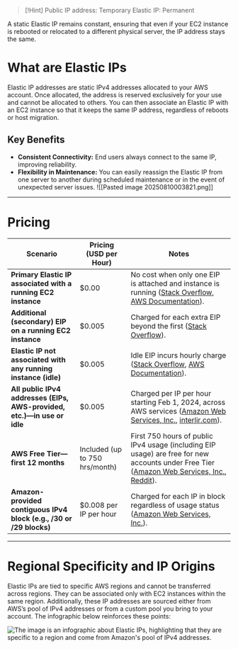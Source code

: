 > [!Hint]
> Public IP address: Temporary
Elastic IP: Permanent

A static Elastic IP remains constant, ensuring that even if your EC2 instance is rebooted or relocated to a different physical server, the IP address stays the same.

# What are Elastic IPs

Elastic IP addresses are static IPv4 addresses allocated to your AWS account. Once allocated, the address is reserved exclusively for your use and cannot be allocated to others. You can then associate an Elastic IP with an EC2 instance so that it keeps the same IP address, regardless of reboots or host migration.

## Key Benefits

- **Consistent Connectivity:** End users always connect to the same IP, improving reliability.
- **Flexibility in Maintenance:** You can easily reassign the Elastic IP from one server to another during scheduled maintenance or in the event of unexpected server issues.
![[Pasted image 20250810003821.png]]

---

# Pricing

| Scenario                                                                | Pricing (USD per Hour)         | Notes                                                                                                                                                                                                                                                                                                                                                                                                                                                                                  |
| ----------------------------------------------------------------------- | ------------------------------ | -------------------------------------------------------------------------------------------------------------------------------------------------------------------------------------------------------------------------------------------------------------------------------------------------------------------------------------------------------------------------------------------------------------------------------------------------------------------------------------- |
| **Primary Elastic IP associated with a running EC2 instance**           | $0.00                          | No cost when only one EIP is attached and instance is running ([Stack Overflow](https://stackoverflow.com/questions/10051533/aws-ec2-elastic-ips-bandwidth-usage-and-charges?utm_source=chatgpt.com "amazon web services - AWS EC2 Elastic IPs bandwidth usage and charges - Stack Overflow"), [AWS Documentation](https://docs.aws.amazon.com/AWSEC2/latest/UserGuide/elastic-ip-addresses-eip.html?utm_source=chatgpt.com "Elastic IP addresses - Amazon Elastic Compute Cloud")).   |
| **Additional (secondary) EIP on a running EC2 instance**                | $0.005                         | Charged for each extra EIP beyond the first ([Stack Overflow](https://stackoverflow.com/questions/10051533/aws-ec2-elastic-ips-bandwidth-usage-and-charges?utm_source=chatgpt.com "amazon web services - AWS EC2 Elastic IPs bandwidth usage and charges - Stack Overflow")).                                                                                                                                                                                                          |
| **Elastic IP not associated with any running instance (idle)**          | $0.005                         | Idle EIP incurs hourly charge ([Stack Overflow](https://stackoverflow.com/questions/10051533/aws-ec2-elastic-ips-bandwidth-usage-and-charges?utm_source=chatgpt.com "amazon web services - AWS EC2 Elastic IPs bandwidth usage and charges - Stack Overflow"), [AWS Documentation](https://docs.aws.amazon.com/AWSEC2/latest/UserGuide/elastic-ip-addresses-eip.html?utm_source=chatgpt.com "Elastic IP addresses - Amazon Elastic Compute Cloud")).                                   |
| **All public IPv4 addresses (EIPs, AWS-provided, etc.)—in use or idle** | $0.005                         | Charged per IP per hour starting Feb 1, 2024, across AWS services ([Amazon Web Services, Inc.](https://aws.amazon.com/blogs/aws/new-aws-public-ipv4-address-charge-public-ip-insights/?utm_source=chatgpt.com "New – AWS Public IPv4 Address Charge + Public IP Insights \| AWS News Blog"), [interlir.com](https://interlir.com/2024/03/17/aws-charging-for-public-ipv4-addresses/?utm_source=chatgpt.com "AWS Charging for Public IPv4 Addresses - Interlir networks marketplace")). |
| **AWS Free Tier—first 12 months**                                       | Included (up to 750 hrs/month) | First 750 hours of public IPv4 usage (including EIP usage) are free for new accounts under Free Tier ([Amazon Web Services, Inc.](https://aws.amazon.com/blogs/aws/new-aws-public-ipv4-address-charge-public-ip-insights/?utm_source=chatgpt.com "New – AWS Public IPv4 Address Charge + Public IP Insights \| AWS News Blog"), [Reddit](https://www.reddit.com/r/aws/comments/1ecm37a?utm_source=chatgpt.com "Am I charged for the unused VPC IPv4 address?")).                       |
| **Amazon-provided contiguous IPv4 block (e.g., /30 or /29 blocks)**     | $0.008 per IP per hour         | Charged for each IP in block regardless of usage status ([Amazon Web Services, Inc.](https://aws.amazon.com/vpc/pricing//?utm_source=chatgpt.com "Logically Isolated Virtual Network - Amazon VPC Pricing - Amazon Web Services")).                                                                                                                                                                                                                                                    |

---

# Regional Specificity and IP Origins

Elastic IPs are tied to specific AWS regions and cannot be transferred across regions. They can be associated only with EC2 instances within the same region. Additionally, these IP addresses are sourced either from AWS’s pool of IPv4 addresses or from a custom pool you bring to your account. The infographic below reinforces these points:

![The image is an infographic about Elastic IPs, highlighting that they are specific to a region and come from Amazon's pool of IPv4 addresses.](https://kodekloud.com/kk-media/image/upload/v1752865553/notes-assets/images/AWS-Solutions-Architect-Associate-Certification-Elastic-IP/elastic-ips-infographic-amazon-ipv4.jpg)
